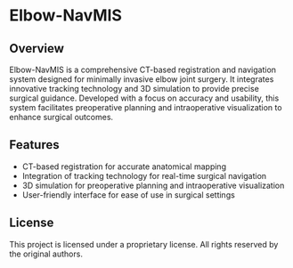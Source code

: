 # Elbow-NavMIS

## Overview
Elbow-NavMIS is a comprehensive CT-based registration and navigation system designed for minimally invasive elbow joint surgery. It integrates innovative tracking technology and 3D simulation to provide precise surgical guidance. Developed with a focus on accuracy and usability, this system facilitates preoperative planning and intraoperative visualization to enhance surgical outcomes.

## Features
- CT-based registration for accurate anatomical mapping
- Integration of tracking technology for real-time surgical navigation
- 3D simulation for preoperative planning and intraoperative visualization
- User-friendly interface for ease of use in surgical settings

## License
This project is licensed under a proprietary license. All rights reserved by the original authors.
